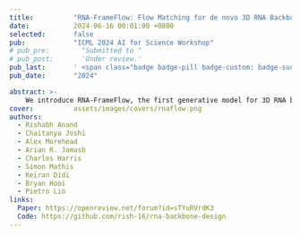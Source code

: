 ```yaml
---
title:          "RNA-FrameFlow: Flow Matching for de novo 3D RNA Backbone Design"
date:           2024-06-16 00:01:00 +0800
selected:       false
pub:            "ICML 2024 AI for Science Workshop"
# pub_pre:        "Submitted to "
# pub_post:       'Under review.'
pub_last:       ' <span class="badge badge-pill badge-custom: badge-success">Spotlight</span>'
pub_date:       "2024"

abstract: >-
    We introduce RNA-FrameFlow, the first generative model for 3D RNA backbone design. We build upon $SE(3)$ flow matching for protein backbone generation and establish protocols for data preparation and evaluation to address unique challenges posed by RNA modeling.
cover:          assets/images/covers/rnaflow.png
authors:
  - Rishabh Anand
  - Chaitanya Joshi
  - Alex Morehead
  - Arian R. Jamasb
  - Charles Harris
  - Simon Mathis
  - Keiran Didi
  - Bryan Hooi
  - Pietro Liò
links:
  Paper: https://openreview.net/forum?id=sTYuRVrdK3
  Code: https://github.com/rish-16/rna-backbone-design
---
```

